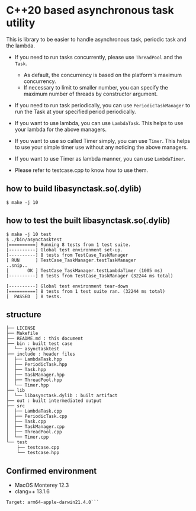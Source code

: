 # C++20 based asynchronous task utility

This is library to be easier to handle asynchronous task, periodic task and the lambda.

* If you need to run tasks concurrently, please use ```ThreadPool``` and the ```Task```.
  * As default, the concurrency is based on the platform's maximum concurrency.
  * If necessary to limit to smaller number, you can specify the maximum number of threads by constructor argument.

* If you need to run task periodically, you can use ```PeriodicTaskManager``` to run the Task at your specified period periodically.

* If you want to use lambda, you can use ```LambdaTask```. This helps to use your lambda for the above managers.

* If you want to use so called Timer simply, you can use ```Timer```. This helps to use your simple timer use without any noticing the above managers.

* If you want to use Timer as lambda manner, you can use ```LambdaTimer```. 

* Please refer to testcase.cpp to know how to use them.


## how to build libasynctask.so(.dylib)

```
$ make -j 10
```

## how to test the built libasynctask.so(.dylib)

```
$ make -j 10 test
$ ./bin/asynctasktest
[==========] Running 8 tests from 1 test suite.
[----------] Global test environment set-up.
[----------] 8 tests from TestCase_TaskManager
[ RUN      ] TestCase_TaskManager.testTaskManager
..snip..
[       OK ] TestCase_TaskManager.testLambdaTimer (1005 ms)
[----------] 8 tests from TestCase_TaskManager (32244 ms total)

[----------] Global test environment tear-down
[==========] 8 tests from 1 test suite ran. (32244 ms total)
[  PASSED  ] 8 tests.
```

## structure

```
├── LICENSE
├── Makefile
├── README.md : this document
├── bin : built test case
│  └── asynctasktest
├── include : header files
│  ├── LambdaTask.hpp
│  ├── PeriodicTask.hpp
│  ├── Task.hpp
│  ├── TaskManager.hpp
│  ├── ThreadPool.hpp
│  └── Timer.hpp
├── lib
│  └── libasynctask.dylib : built artifact
├── out : built intermediated output
├── src
│  ├── LambdaTask.cpp
│  ├── PeriodicTask.cpp
│  ├── Task.cpp
│  ├── TaskManager.cpp
│  ├── ThreadPool.cpp
│  └── Timer.cpp
└── test
    ├── testcase.cpp
    └── testcase.hpp
```


## Confirmed environment

* MacOS Monterey 12.3
* clang++ 13.1.6

```Apple clang version 13.1.6 (clang-1316.0.21.2)
Target: arm64-apple-darwin21.4.0```
